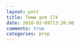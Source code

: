 ```yaml
---
layout: post
title: Темы для 174
date: 2010-02-09T13:26:00
comments: true
categories: prep
---
```


